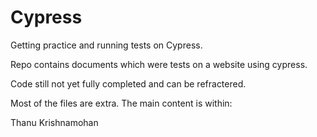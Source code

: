 # Cypress
Getting practice and running tests on Cypress.


Repo contains documents which were tests on a website using cypress.

Code still not yet fully completed and can be refractered.

Most of the files are extra.
The main content is within:



Thanu Krishnamohan
